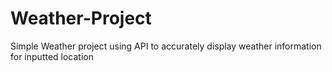 # Weather-Project
Simple Weather project using API to accurately display weather information for inputted location
